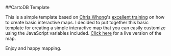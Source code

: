 ##CartoDB Template

This is a simple template based on [Chris Whong](http://chriswhong.com/)'s [excellent training](https://docs.google.com/document/d/16ZQlgWfSDSbAdqO28ignBdqySECuUm9S6zL2yy-uvSs/edit?usp=sharing) on how to create basic interactive maps. I decided to put together this basic template for creating a simple interactive map that you can easily customize using the JavaScript variables included. [Click here](http://www.datapolitan.com/cartodb-tools/cartodb_template.html) for a live version of the map.

Enjoy and happy mapping. 